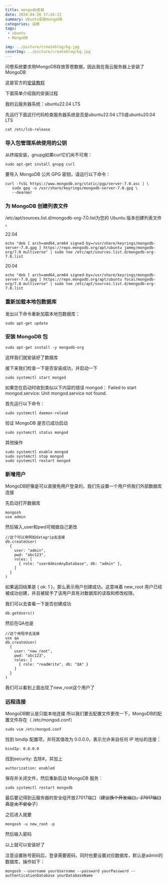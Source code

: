 ```yaml
---
title: mongodb安装
date: 2024-04-26 17:24:13
summary: Ubuntu安装mongoDB
categories: 运维
tags: 
 - ubuntu
 - MongoDB

img: ../picture/createblog/bg.jpg
coverImg: ../picture/createblog/bg.jpg
---
```


问卷系统要求用MongoDB存放答卷数据，因此我在我云服务器上安装了MongoDB

这是官方的[安装教程](https://www.mongodb.com/docs/manual/tutorial/install-mongodb-on-ubuntu/#std-label-install-mdb-community-ubuntu)

下面简单介绍我的安装过程

我的云服务器系统：ubuntu22.04 LTS

先运行下面这行代码检查服务器系统是否是ubuntu22.04 LTS或ubuntu20.04 LTS
```
cat /etc/lsb-release
```

### 导入包管理系统使用的公钥
从终端安装，gnupg如果curl它们尚不可用：
```
sudo apt-get install gnupg curl
```
要导入 MongoDB 公共 GPG 密钥，请运行以下命令：
```
curl -fsSL https://www.mongodb.org/static/pgp/server-7.0.asc | \
   sudo gpg -o /usr/share/keyrings/mongodb-server-7.0.gpg \
   --dearmor
```

### 为 MongoDB 创建列表文件
/etc/apt/sources.list.d/mongodb-org-7.0.list为您的 Ubuntu 版本创建列表文件 。

22.04
```
echo "deb [ arch=amd64,arm64 signed-by=/usr/share/keyrings/mongodb-server-7.0.gpg ] https://repo.mongodb.org/apt/ubuntu jammy/mongodb-org/7.0 multiverse" | sudo tee /etc/apt/sources.list.d/mongodb-org-7.0.list
```
20.04
```
echo "deb [ arch=amd64,arm64 signed-by=/usr/share/keyrings/mongodb-server-7.0.gpg ] https://repo.mongodb.org/apt/ubuntu focal/mongodb-org/7.0 multiverse" | sudo tee /etc/apt/sources.list.d/mongodb-org-7.0.list
```


### 重新加载本地包数据库
发出以下命令重新加载本地包数据库：
```
sudo apt-get update
```

### 安装 MongoDB 包
```
sudo apt-get install -y mongodb-org
```

这样我们就安装好了数据库

接下来我们检查一下是否安装成功，并启动一下
```
sudo systemctl start mongod
```
如果您在启动时收到类似以下内容的错误 mongod：
Failed to start mongod.service: Unit mongod.service not found.

首先运行以下命令：
```
sudo systemctl daemon-reload
```

验证 MongoDB 是否已成功启动
```
sudo systemctl status mongod
```

其他操作
```
sudo systemctl enable mongod
sudo systemctl stop mongod
sudo systemctl restart mongod
```

### 新增用户
MongoDB好像是可以直接免用户登录的，我们先设置一个用户供我们外部数据库连接

先启动打开数据库
```
mongosh
use admin
```

然后输入,user和pwd可根据自己更改
```
//这个可以用例如datagrip去连接
db.createUser(
  {
    user: "admin",
    pwd: "abc123",
    roles: [
      { role: "userAdminAnyDatabase", db: "admin" },
    ]
  }
)

```
如果返回结果是 { ok: 1 }，那么表示用户创建成功。这意味着 new_root 用户已经被成功创建，并且被赋予了该用户具有对数据库的读取和修改权限。

我们可以去查看一下是否创建成功 
```
db.getUsers()
```

然后在QA也是
```
//这个用程序去连接
use qa
db.createUser(
  {
    user: "new_root",
    pwd: "abc123",
    roles: [
      { role: "readWrite", db: "QA" }
    ]
  }
)
```
我们可以看到上面出现了new_root这个用户了

### 远程连接
MongoDB默认是只能本地连接
所以我们要去配置文件更改一下，MongoDB的配置文件存在（ /etc/mongod.conf）
```
sudo vim /etc/mongod.conf
```
找到 bindIp 配置项，并将其值改为 0.0.0.0，表示允许来自任何 IP 地址的连接：
```
bindIp: 0.0.0.0
```
找到security:
去除#，并加上
```
authorization: enabled
```
保存并关闭文件，然后重新启动 MongoDB 服务：
```
sudo systemctl restart mongodb
```

最后要记得到云服务器的安全组开放27017端口（~~建议换个开发端口，27017端口真是太不安全了~~）

之后进入就要
```
mongosh -u new_root -p
```
然后输入密码


以上就可以安装好了

注意设置账号密码后，登录需要密码，同时也要设置对应数据库，默认是admin的数据库，操作如下：
```
mongosh --username yourUsername --password yourPassword --authenticationDatabase yourDatabaseName
```